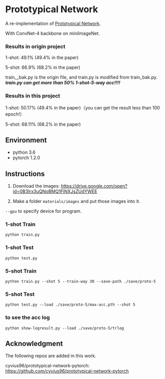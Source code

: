 # Prototypical Network

A re-implementation of [Prototypical Network](https://arxiv.org/abs/1703.05175).

With ConvNet-4 backbone on miniImageNet.


### Results in origin project

1-shot: 49.1% (49.4% in the paper)

5-shot: 66.9% (68.2% in the paper)


train__bak.py is the origin file, and train.py is modified from train_bak.py.  
***train.py can get more than 50% 1-shot-5-way acc!!!!***  
  
### Results in this project  

1-shot: 50.17% (49.4% in the paper)（you can get the result less than 100 epoch!）  

5-shot: 68.11% (68.2% in the paper)  


## Environment

* python 3.6
* pytorch 1.2.0

## Instructions

1. Download the images: https://drive.google.com/open?id=0B3Irx3uQNoBMQ1FlNXJsZUdYWEE

2. Make a folder `materials/images` and put those images into it.

`--gpu` to specify device for program.

### 1-shot Train

`python train.py`

### 1-shot Test

`python test.py` 

### 5-shot Train

`python train.py --shot 5 --train-way 30 --save-path ./save/proto-5`

### 5-shot Test

`python test.py --load ./save/proto-5/max-acc.pth --shot 5`  



### to see the acc log

`python show-logresult.py --load ./save/proto-5/trlog`  

## Acknowledgment  

The following repos are added in this work.

cyvius96/prototypical-network-pytorch:  https://github.com/cyvius96/prototypical-network-pytorch  



